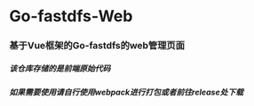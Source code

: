 # Go-fastdfs-Web
### 基于Vue框架的Go-fastdfs的web管理页面
##### 该仓库存储的是前端原始代码
##### 如果需要使用请自行使用webpack进行打包或者前往release处下载

